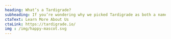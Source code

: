 ```yaml
---
heading: What’s a Tardigrade?
subheading: If you’re wondering why we picked Tardigrade as both a name and mascot, then you’re in the right place. There are many reasons we picked the Tardigrade, but we’ll cover our favorites here. All hail the Tardigrade!
ctaText: Learn More About Us
ctaLink: https://tardigrade.io/
img : /img/happy-mascot.svg
---
```

